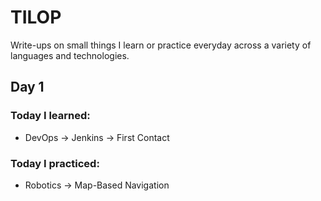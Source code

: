 # TILOP
Write-ups on small things I learn or practice everyday across a variety of languages and technologies.

## Day 1

### Today I learned: 
* DevOps -> Jenkins -> First Contact

### Today I practiced:
* Robotics -> Map-Based Navigation
